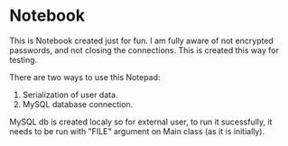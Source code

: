# Notebook

This is Notebook created just for fun.
I am fully aware of not encrypted passwords, and not closing the connections.
This is created this way for testing.


There are two ways to use this Notepad:

1. Serialization of user data.
2. MySQL database connection.

MySQL db is created localy so for external user, to run it sucessfully, 
it needs to be run with "FILE" argument on Main class (as it is initially).
